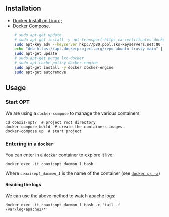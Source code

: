 ## Installation

* [Docker Install on Linux](https://docs.docker.com/linux/step_one/) ;
* [Docker Compose](https://docs.docker.com/compose/install/).

```bash
    # sudo apt-get update
    # sudo apt-get install -y apt-transport-https ca-certificates docker linux-image-extra-$(uname -r)
    sudo apt-key adv --keyserver hkp://p80.pool.sks-keyservers.net:80 --recv-keys 58118E89F3A912897C070ADBF76221572C52609D
    echo "deb https://apt.dockerproject.org/repo ubuntu-trusty main" | sudo tee -a /etc/apt/sources.list.d/docker.list
    sudo apt-get update
    # sudo apt-get purge lxc-docker
    # sudo apt-cache policy docker-engine
    sudo apt-get install -y docker docker-engine
    sudo apt-get autoremove
```

## Usage

### Start OPT

We are using a `docker-compose` to manage the various containers: 

    cd coaxis-opt/  # project root directory
    docker-compose build  # create the containers images 
    docker-compose up  # start project
    
### Entering in a `docker`

You can enter in a `docker` container to explore it live:

    docker exec -it coaxisopt_daemon_1 bash
    
Where _`coaxisopt_daemon_1`_ is the name of the container (see [`docker ps -a`](https://docs.docker.com/engine/reference/commandline/ps/))

#### Reading the logs

We can use the above method to watch apache logs:

    docker exec -it coaxisopt_daemon_1 bash -c 'tail -f /var/log/apache2/*'
